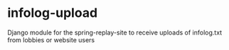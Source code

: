 # infolog-upload
Django module for the spring-replay-site to receive uploads of infolog.txt from lobbies or website users
